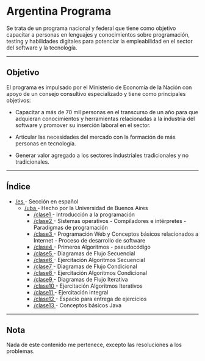 <!-- markdownlint-disable-file MD033 -->
# **Argentina Programa**

Se trata de un programa nacional y federal que tiene como objetivo capacitar a personas en lenguajes y conocimientos sobre programación, testing y habilidades digitales para potenciar la empleabilidad en el sector del software y la tecnología.

<hr>

## **Objetivo**

El programa es impulsado por el Ministerio de Economía de la Nación con apoyo de un consejo consultivo especializado y tiene como principales objetivos:

- Capacitar a más de 70 mil personas en el transcurso de un año para que adquieran conocimientos y herramientas relacionadas a la industria del software y promover su inserción laboral en el sector.

- Articular las necesidades del mercado con la formación de más personas en tecnología.

- Generar valor agregado a los sectores industriales tradicionales y no tradicionales.

<hr>

## **Índice**

<ul>

  <li>
    <a href="https://github.com/TheoSempaii/ArgentinaPrograma/tree/master/es"> /es </a> - Sección en español
    <ul>
      <li>
        <a href="https://github.com/TheoSempaii/ArgentinaPrograma/tree/master/es/uba"> /uba </a> - Hecho por la Universidad de Buenos Aires
        <ul>
          <li>
            <a href="https://github.com/TheoSempaii/ArgentinaPrograma/tree/master/es/uba/clase1"> /clase1 </a> - Introducción a la programación
          </li>
          <li>
            <a href="https://github.com/TheoSempaii/ArgentinaPrograma/tree/master/es/uba/clase2"> /clase2 </a> - Sistemas operativos - Compiladores e intérpretes - Paradigmas de programación
          </li>
          <li>
            <a href="https://github.com/TheoSempaii/ArgentinaPrograma/tree/master/es/uba/clase3"> /clase3 </a> - Programación Web y Conceptos básicos relacionados a Internet - Proceso de desarrollo de software
          </li>
          <li>
            <a href="https://github.com/TheoSempaii/ArgentinaPrograma/tree/master/es/uba/clase4"> /clase4 </a> - Primeros Algoritmos - pseudocódigo
          </li>
          <li>
            <a href="https://github.com/TheoSempaii/ArgentinaPrograma/tree/master/es/uba/clase5"> /clase5 </a> - Diagramas de Flujo Secuencial
          </li>
          <li>
            <a href="https://github.com/TheoSempaii/ArgentinaPrograma/tree/master/es/uba/clase6"> /clase6 </a> - Ejercitación Algoritmos Secuencial
          </li>
          <li>
            <a href="https://github.com/TheoSempaii/ArgentinaPrograma/tree/master/es/uba/clase7"> /clase7 </a> - Diagramas de Flujo Condicional
          </li>
          <li>
            <a href="https://github.com/TheoSempaii/ArgentinaPrograma/tree/master/es/uba/clase8"> /clase8 </a> - Ejercitación Algoritmos Condicional
          </li>
          <li>
            <a href="https://github.com/TheoSempaii/ArgentinaPrograma/tree/master/es/uba/clase9"> /clase9 </a> - Diagramas de Flujo Iterativa
          </li>
          <li>
            <a href="https://github.com/TheoSempaii/ArgentinaPrograma/tree/master/es/uba/clase10"> /clase10 </a> - Ejercitación Algoritmos Iterativos
          </li>
          <li>
            <a href="https://github.com/TheoSempaii/ArgentinaPrograma/tree/master/es/uba/clase11"> /clase11 </a> - Ejercitación integral
          </li>
          <li>
            <a href="https://github.com/TheoSempaii/ArgentinaPrograma/tree/master/es/uba/clase12"> /clase12 </a> - Espacio para entrega de ejercicios
          </li>
          <li>
            <a href="https://github.com/TheoSempaii/ArgentinaPrograma/tree/master/es/uba/clase13"> /clase13 </a> - Conceptos básicos Java
          </li>
        </ul>
      </li>
    </ul>
  </li>

</ul>
<hr>

## **Nota**

Nada de este contenido me pertenece, excepto las resoluciones a los problemas.
